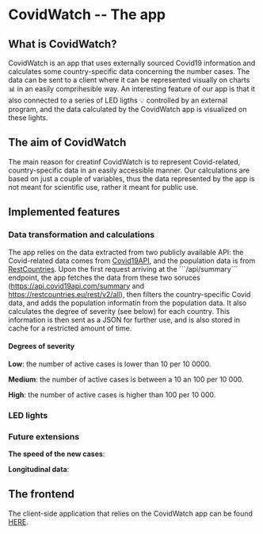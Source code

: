 # CovidWatch -- The app

## What is CovidWatch?

CovidWatch is an app that uses externally sourced Covid19 information and calculates some country-specific data concerning the number cases. The data can be sent to a client where it can be represented visually on charts :bar_chart: in an easily comprihesible way. An interesting feature of our app is that it also connected to a series of LED ligths :bulb: controlled by an external program, and the data calculated by the CovidWatch app is visualized on these lights.

## The aim of CovidWatch

The main reason for creatinf CovidWatch is to represent Covid-related, country-specific data in an easily accessible manner. Our calculations are based on just a couple of variables, thus the data represented by the app is not meant for scientific use, rather it meant for public use.

## Implemented features

### Data transformation and calculations

The app relies on the data extracted from two publicly available API: the Covid-related data comes from [Covid19API](https://covid19api.com/), and the population data is from [RestCountries](https://restcountries.eu/). Upon the first request arriving at the ```/api/summary´´´ endpoint, the app fetches the data from these two soruces (https://api.covid19api.com/summary and https://restcountries.eu/rest/v2/all), then filters the country-specific Covid data, and adds the population informatin from the population data. It also calculates the degree of severity (see below) for each country. This information is then sent as a JSON for further use, and is also stored in cache for a restricted amount of time.

#### Degrees of severity

**Low**: the number of active cases is lower than 10 per 10 0000.

**Medium**: the number of active cases is between a 10 an 100 per 10 000.

**High**: the number of active cases is higher than 100 per 10 000.

### LED lights

### Future extensions

**The speed of the new cases**:

**Longitudinal data**:

## The frontend

The client-side application that relies on the CovidWatch app can be found [HERE](https://github.com/tkardos/covidwatch-front/tree/dev).
